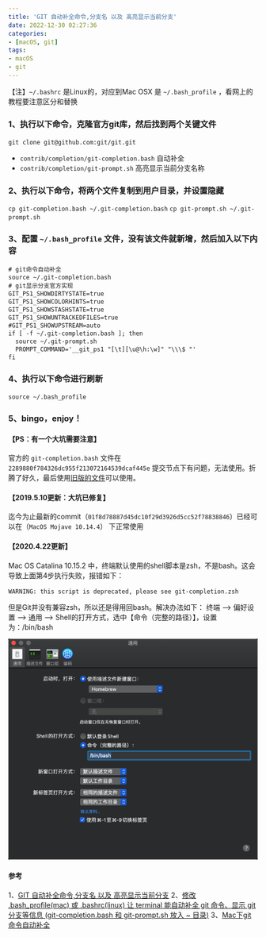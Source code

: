 ```yaml
---
title: 'GIT 自动补全命令,分支名 以及 高亮显示当前分支'
date: 2022-12-30 02:27:36
categories:
- [macOS, git]
tags:
- macOS
- git
---
```


【注】`~/.bashrc` 是Linux的，对应到Mac OSX 是 `~/.bash_profile` ，看网上的教程要注意区分和替换

### 1、执行以下命令，克隆官方git库，然后找到两个关键文件
`git clone git@github.com:git/git.git`
- `contrib/completion/git-completion.bash` 自动补全
- `contrib/completion/git-prompt.sh` 高亮显示当前分支名称

### 2、执行以下命令，将两个文件复制到用户目录，并设置隐藏
`cp git-completion.bash ~/.git-completion.bash`
`cp git-prompt.sh ~/.git-prompt.sh`

### 3、配置 `~/.bash_profile` 文件，没有该文件就新增，然后加入以下内容
```
# git命令自动补全
source ~/.git-completion.bash
# git显示分支官方实现
GIT_PS1_SHOWDIRTYSTATE=true
GIT_PS1_SHOWCOLORHINTS=true
GIT_PS1_SHOWSTASHSTATE=true
GIT_PS1_SHOWUNTRACKEDFILES=true
#GIT_PS1_SHOWUPSTREAM=auto           
if [ -f ~/.git-completion.bash ]; then
  source ~/.git-prompt.sh
  PROMPT_COMMAND='__git_ps1 "[\t][\u@\h:\w]" "\\\$ "'
fi
```

### 4、执行以下命令进行刷新
`source ~/.bash_profile`

### 5、bingo，enjoy！

#### 【PS：有一个大坑需要注意】
官方的 `git-completion.bash` 文件在 `2289880f784326dc955f213072164539dcaf445e` 提交节点下有问题，无法使用。折腾了好久，最后使用[旧版的文件](https://www.jianshu.com/writer#/notebooks/16792301/notes/29257216)可以使用。

#### 【2019.5.10更新：大坑已修复】
迄今为止最新的commit（`01f8d78887d45dc10f29d3926d5cc52f78838846`）已经可以在（`MacOS Mojave 10.14.4`） 下正常使用

#### 【2020.4.22更新】
Mac OS Catalina 10.15.2 中，终端默认使用的shell脚本是zsh，不是bash。这会导致上面第4步执行失败，报错如下：
```
WARNING: this script is deprecated, please see git-completion.zsh
```
但是Git并没有兼容zsh，所以还是得用回bash。解决办法如下：
终端 --> 偏好设置 --> 通用 --> Shell的打开方式，选中【命令（完整的路径）】，设置为：/bin/bash

![](images/macOS/git_autoCommand/01.png)



#### 参考
1、[GIT 自动补全命令,分支名 以及 高亮显示当前分支](https://blog.csdn.net/weixin_36372074/article/details/73612496)
2、[修改 .bash_profile(mac) 或 .bashrc(linux) 让 terminal 能自动补全 git 命令、显示 git 分支等信息 (git-completion.bash 和 git-prompt.sh 放入 ~ 目录)](https://gist.github.com/xhlwill/688c92d8a6026085fffe4ab6c97855ae)
3、[Mac下git命令自动补全](https://blog.csdn.net/zhangt85/article/details/43611997)